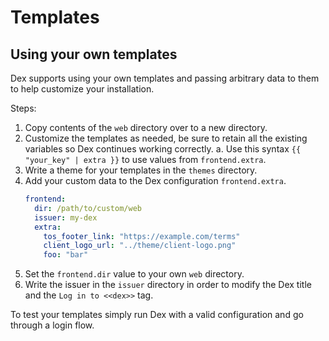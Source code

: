# Templates

## Using your own templates

Dex supports using your own templates and passing arbitrary data to them to help customize your installation.

Steps:

1. Copy contents of the `web` directory over to a new directory.
2. Customize the templates as needed, be sure to retain all the existing variables so Dex continues working correctly.
  a. Use this syntax `{{ "your_key" | extra }}` to use values from `frontend.extra`.
3. Write a theme for your templates in the `themes` directory.
4. Add your custom data to the Dex configuration `frontend.extra`.
   ```yaml
   frontend:
     dir: /path/to/custom/web
     issuer: my-dex
     extra:
       tos_footer_link: "https://example.com/terms"
       client_logo_url: "../theme/client-logo.png"
       foo: "bar"
   ```
5. Set the `frontend.dir` value to your own `web` directory.
6. Write the issuer in the `issuer` directory in order to modify the Dex title and the `Log in to <<dex>>` tag.

To test your templates simply run Dex with a valid configuration and go through a login flow.
